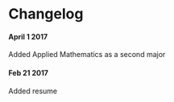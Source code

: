 # Changelog

#### April 1 2017
Added Applied Mathematics as a second major

#### Feb 21 2017
Added resume
